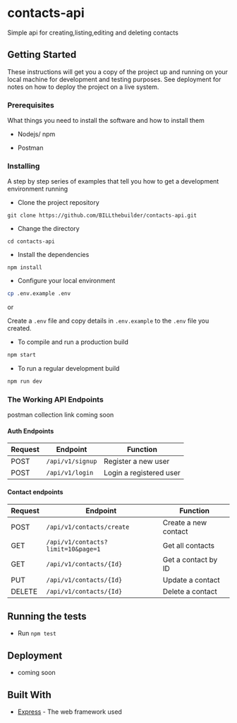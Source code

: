 # contacts-api

Simple api for creating,listing,editing and deleting contacts

## Getting Started

These instructions will get you a copy of the project up and running on your local machine for development and testing purposes. See deployment for notes on how to deploy the project on a live system.

### Prerequisites

What things you need to install the software and how to install them

- Nodejs/ npm

- Postman

### Installing

A step by step series of examples that tell you how to get a development environment running

- Clone the project repository

`git clone https://github.com/BILLthebuilder/contacts-api.git`

- Change the directory

`cd contacts-api`

- Install the dependencies

`npm install`

- Configure your local environment

```bash
cp .env.example .env
```

or

Create a `.env` file and copy details in `.env.example` to the `.env` file you created.

- To compile and run a production build

```bash
npm start
```

- To run a regular development build

```bash
npm run dev
```

### The Working API Endpoints

postman collection link coming soon

#### Auth Endpoints

| Request | Endpoint              | Function                |
| ------- | --------------------- | ----------------------- |
| POST    | `/api/v1/signup` | Register a new user     |
| POST    | `/api/v1/login` | Login a registered user |

#### Contact endpoints

| Request | Endpoint                                        | Function             |
|---------|-------------------------------------------------|----------------------|
| POST    | `/api/v1/contacts/create`                       | Create a new contact |
| GET     | `/api/v1/contacts?limit=10&page=1`              | Get all contacts     |
| GET     | `/api/v1/contacts/{Id}`                         | Get a contact by ID  |
| PUT     | `/api/v1/contacts/{Id}`                         | Update a contact     |
| DELETE  | `/api/v1/contacts/{Id}`                         | Delete a contact     |

## Running the tests

- Run `npm test`

## Deployment

- coming soon

## Built With

- [Express](http://expressjs.com) - The web framework used
